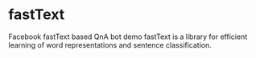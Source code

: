 # fastText
Facebook fastText based QnA bot demo
fastText is a library for efficient learning of word representations and sentence classification.
